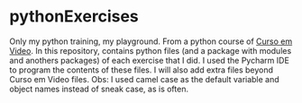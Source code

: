 # pythonExercises
Only my python training, my playground. From a python course of [Curso em Video](https://www.cursoemvideo.com/curso/python-3-mundo-3/).
In this repository, contains python files (and a package with modules and anothers packages) of each exercise that I did. 
I used the Pycharm IDE to program the contents of these files.
I will also add extra files beyond Curso em Video files.
Obs: I used camel case as the default variable and object names instead of sneak case, as is often.

